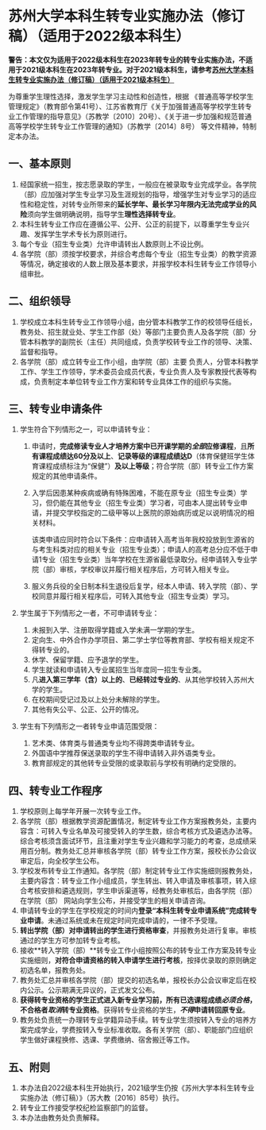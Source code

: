 # 苏州大学本科生转专业实施办法（修订稿）（适用于2022级本科生）

**警告：本文仅为适用于2022级本科生在2023年转专业的转专业实施办法，不适用于2021级本科生在2023年转专业。对于2021级本科生，请参考[苏州大学本科生转专业实施办法（修订稿）（适用于2021级本科生）](苏州大学本科生转专业实施办法（修订稿）（适用于2021级本科生）)**

为尊重学生理性选择，激发学生学习主动性和创造性，根据 《普通高等学校学生管理规定》（教育部令第41号）、江苏省教育厅《关于加强普通高等学校学生转专业工作管理的指导意见》（苏教学〔2010〕20号）、《关于进一步加强和规范普通 高等学校学生转专业工作管理的通知》（苏教学〔2014〕8号） 等文件精神，特制定本办法。

## 一、基本原则

1. 经国家统一招生，按志愿录取的学生，一般应在被录取专业完成学业。各学院（部）应加强对学生专业学习及生涯规划的指导，增强学生对专业学习的适应性和稳定性，对转专业所带来的**延长学年、最长学习年限内无法完成学业的风险**须向学生做明确说明，指导学生**理性选择转专业**。
2. 本科生转专业工作应在遵循公平、公开、公正的前提下，以尊重学生专业兴趣、发挥学生学术专长为原则进行。
3. 每个专业（招生专业类）允许申请转出人数原则上不设比例。
4. 各学院（部）须按学校要求，并综合考虑每个专业（招生专业类）的教学资源等情况，确定接收的人数上限及基本要求，并报学校本科生转专业工作领导小组审批。

## 二、组织领导

1. 学校成立本科生转专业工作领导小组，由分管本科教学工作的校领导任组长，教务处、招生就业处、学生工作部（处）等部门主要负责人及各学院（部）分管本科教学的副院长（主任）共同组成，负责学校转专业工作的领导、决策、监督和指导。
2. 各学院（部）成立转专业工作小组，由学院（部）主要 负责人，分管本科教学工作、学生工作领导，学术委员会成员代表，专业负责人及专家教授代表等构成，负责制定本单位转专业工作方案和转专业具体工作的组织与实施。

## 三、转专业申请条件

1. 学生符合下列情形之一，可以申请转专业：

   1. 申请时，**完成修读专业人才培养方案中已开课学期的*全部*应修课程**，且**所有课程成绩达60分及以上**、**记录等级的课程成绩达D**（体育保健班学生体育课程成绩标注为“保健”）**及以上等级**；符合学院（部）转专业工作方案规定的其他申请条件。

   2. 入学后因患某种疾病或确有特殊困难，不能在原专业（招生专业类）学习，但仍能在其他专业（招生专业类）学习者，可由本人提出转专业申请，并提交学校指定的二级甲等以上医院的原始病历或足以说明情况的相关材料。

      该类申请应同时符合以下条件：应申请转入高考当年我校投放到生源省的与考生科类对应的相关专业（招生专业类）；申请人的高考总分应不低于申请1专业（招生专业类）当年学校在生源省最低录取分。经申请转入专业学院（部）审核，学校审议并履行相关程序后，方可转入相关专业。

   3. 服义务兵役的全日制本科生退役后复学，经本人申请、转入学院（部）、学校同意并履行相关程序后，可转入其他专业（招生专业类）学习。

2. 学生属于下列情形之一者，不可申请转专业：

   1. 未报到入学、注册取得学籍或入学未满一学期的学生。
   2. 定向生、中外合作办学项目、第二学士学位等教育部、学校有相关规定不得转专业的。
   3. 休学、保留学籍、应予退学的学生。
   4. 学生就读和申请转入专业属招生当年度同一招生专业类。
   5. 凡**进入第三学年（含）以上的**、**已经转过专业的**、从其他学校转入苏州大学的学生。
   6. 在校期间受记过及以上处分未解除的学生。
   7. 其他有失公平、公正、公开的情况。

3. 学生有下列情形之一者转专业申请范围受限：

   1. 艺术类、体育类与普通类专业均不得跨类申请转专业。
   2. 外国语中学推荐保送录取的学生不得申请转入非外语类专业。
   3. 教育部规定的其他转专业受限的或录取前与学校有明确约定受限的。

## 四、转专业工作程序

1. 学校原则上每学年开展一次转专业工作。
2. 各学院（部）根据教学资源配置情况，制定转专业工作方案报教务处，主要内容含：可转入专业名单及可接受转入的学生数，综合考核方式及遴选办法等。综合考核须含面试环节，且注重对学生专业兴趣和学习能力的考查，总成绩采用百分制。教务处汇总并审核各学院（部）转专业工作方案，报校长办公会议审定后，向全校学生公布。
3. 学校发布转专业工作通知。各学院（部）制定转专业工作实施细则报教务处，主要内容含：转专业工作小组成员，学生转出、转入申请及审核事项，转入综合考核安排和遴选规则，学生申诉渠道等，经教务处审核后，由各学院（部）在学院（部） 网站向学生公布，并接受学生的相关申请咨询。
4. 申请转专业的学生在学校规定的时间内**登录“本科生转专业申请系统”完成转专业申请**。未通过系统或未在规定时间完成申请的，一律不予受理。
5. **转出学院（部）对申请转出的学生进行资格审查**，并报教务处进行复审。审核通过的学生方可参加转专业考核。
6. 接收**转入学院（部）**转专业工作小组按照公布的转专业工作方案及转专业实施细则，**对符合申请资格的转入申请学生进行考核**，按择优录取的原则确定初选名单，报教务处。
7. 教务处汇总并审核各学院（部）提交的初选名单，报校长办公会议审定后在校内公示。公示期满无异议的，正式发文公布。
8. **获得转专业资格的学生正式进入新专业学习前，所有已选课程成绩*必须合格*，不合格者*取消*转专业资格**。获得转专业资格的学生，***不得*申请转回原专业**。 
9. 教务处负责统一办理转专业学籍异动手续。转专业学生须按转入专业的培养方案完成学业，学费按转入专业标准收取。各有关学院（部）、职能部门应组织学生做好课程换修、选课、学费缴纳、宿舍搬迁等工作。

## 五、附则

1. 本办法自2022级本科生开始执行，2021级学生仍按《苏州大学本科生转专业实施办法（修订稿）》（苏大教〔2016〕85号）执行。
2. 转专业工作接受学校纪检监察部门的监督。
3. 本办法由教务处负责解释。